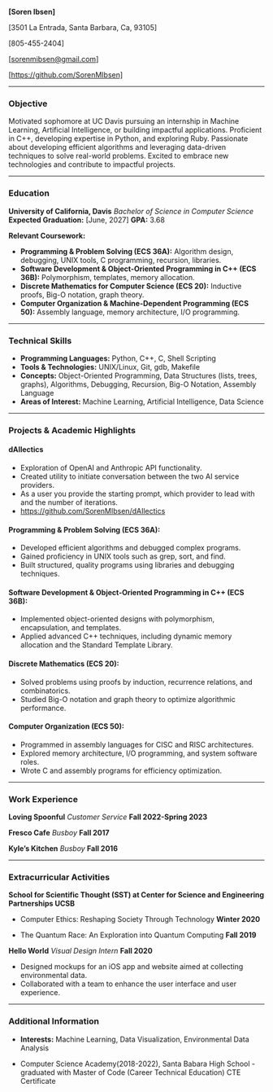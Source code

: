 **[Soren Ibsen]**

[3501 La Entrada,
Santa Barbara, Ca, 93105]

[805-455-2404]

[sorenmibsen@gmail.com]

[https://github.com/SorenMIbsen]

---

### **Objective**

Motivated sophomore at UC Davis pursuing an internship in Machine Learning, Artificial Intelligence, or building impactful applications. Proficient in C++, developing expertise in Python, and exploring Ruby. Passionate about developing efficient algorithms and leveraging data-driven techniques to solve real-world problems.  Excited to embrace new technologies and contribute to impactful projects.

---

### **Education**

**University of California, Davis**
*Bachelor of Science in Computer Science*
**Expected Graduation:** [June, 2027]
**GPA:** 3.68

**Relevant Coursework:**

- **Programming & Problem Solving (ECS 36A):** Algorithm design, debugging, UNIX tools, C programming, recursion, libraries.
- **Software Development & Object-Oriented Programming in C++ (ECS 36B):** Polymorphism, templates, memory allocation.
- **Discrete Mathematics for Computer Science (ECS 20):** Inductive proofs, Big-O notation, graph theory.
- **Computer Organization & Machine-Dependent Programming (ECS 50):** Assembly language, memory architecture, I/O programming.

---

### **Technical Skills**

- **Programming Languages:** Python, C++, C, Shell Scripting
- **Tools & Technologies:** UNIX/Linux, Git, gdb, Makefile
- **Concepts:** Object-Oriented Programming, Data Structures (lists, trees, graphs), Algorithms, Debugging, Recursion, Big-O Notation, Assembly Language
- **Areas of Interest:** Machine Learning, Artificial Intelligence, Data Science

---

### **Projects & Academic Highlights**

#### **dAIlectics**

- Exploration of OpenAI and Anthropic API functionality.
- Created utility to initiate conversation between the two AI service providers.
- As a user you provide the starting prompt, which provider to lead with and the number of iterations.
- <https://github.com/SorenMIbsen/dAIlectics>

#### **Programming & Problem Solving (ECS 36A):**

- Developed efficient algorithms and debugged complex programs.
- Gained proficiency in UNIX tools such as grep, sort, and find.
- Built structured, quality programs using libraries and debugging techniques.

#### **Software Development & Object-Oriented Programming in C++ (ECS 36B):**

- Implemented object-oriented designs with polymorphism, encapsulation, and templates.
- Applied advanced C++ techniques, including dynamic memory allocation and the Standard Template Library.

#### **Discrete Mathematics (ECS 20):**

- Solved problems using proofs by induction, recurrence relations, and combinatorics.
- Studied Big-O notation and graph theory to optimize algorithmic performance.

#### **Computer Organization (ECS 50):**

- Programmed in assembly languages for CISC and RISC architectures.
- Explored memory architecture, I/O programming, and system software roles.
- Wrote C and assembly programs for efficiency optimization.

---

### **Work Experience**

**Loving Spoonful**
*Customer Service*
**Fall 2022-Spring 2023**

**Fresco Cafe**
*Busboy*
**Fall 2017**

**Kyle’s Kitchen**
*Busboy*
**Fall 2016**

---

### **Extracurricular Activities**

**School for Scientific Thought (SST) at Center for Science and Engineering Partnerships UCSB**

- Computer Ethics: Reshaping Society Through Technology
**Winter 2020**

- The Quantum Race: An Exploration into Quantum Computing
**Fall 2019**

**Hello World**
*Visual Design Intern*
**Fall 2020**

- Designed mockups for an iOS app and website aimed at collecting environmental data.
- Collaborated with a team to enhance the user interface and user experience.

---

### **Additional Information**

- **Interests:** Machine Learning, Data Visualization, Environmental Data Analysis

- Computer Science Academy(2018-2022), Santa Babara High School - graduated with Master of Code (Career Technical Education) CTE Certificate
